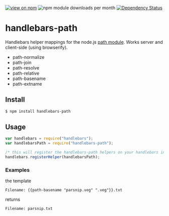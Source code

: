 [![view on npm](http://img.shields.io/npm/v/handlebars-path.svg)](https://www.npmjs.org/package/handlebars-path)
![npm module downloads per month](http://img.shields.io/npm/dm/handlebars-path.svg)
[![Dependency Status](https://david-dm.org/75lb/handlebars-path.svg)](https://david-dm.org/75lb/handlebars-path)

# handlebars-path
Handlebars helper mappings for the node.js [path module](http://nodejs.org/api/path.html). Works server and client-side (using browserify).

* path-normalize
* path-join
* path-resolve
* path-relative
* path-basename
* path-extname

## Install
```sh
$ npm install handlebars-path
```

## Usage
```js
var handlebars = require("handlebars");
var handlebarsPath = require("handlebars-path");

/* this will register the handlebars-path helpers on your handlebars instance */
handlebars.registerHelper(handlebarsPath);
```

### Examples
the template
```
Filename: {{path-basename "parsnip.veg" ".veg"}}.txt
```
returns
```
Filename: parsnip.txt
```
